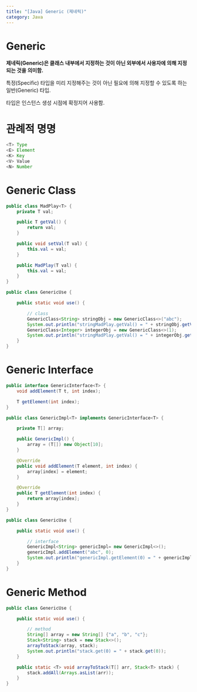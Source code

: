 ```yaml
---
title: "[Java] Generic (제네릭)"
category: Java
---
```


# Generic

**제네릭(Generic)은 클래스 내부에서 지정하는 것이 아닌 외부에서 사용자에 의해 지정되는 것을 의미함.**

특정(Specific) 타입을 미리 지정해주는 것이 아닌 필요에 의해 지정할 수 있도록 하는 일반(Generic) 타입.

타입은 인스턴스 생성 시점에 확정지어 사용함.

# 관례적 명명

```java
<T>	Type
<E>	Element
<K>	Key
<V>	Value
<N>	Number
```

# Generic Class

```java
public class MadPlay<T> {
    private T val;

    public T getVal() {
        return val;
    }

    public void setVal(T val) {
        this.val = val;
    }

    public MadPlay(T val) {
        this.val = val;
    }
}
```

```java
public class GenericUse {

    public static void use() {

        // class
        GenericClass<String> stringObj = new GenericClass<>("abc");
        System.out.println("stringMadPlay.getVal() = " + stringObj.getVal());
        GenericClass<Integer> integerObj = new GenericClass<>(1);
        System.out.println("stringMadPlay.getVal() = " + integerObj.getVal());
    }
}
```

# Generic Interface

```java
public interface GenericInterface<T> {
    void addElement(T t, int index);

    T getElement(int index);
}
```

```java
public class GenericImpl<T> implements GenericInterface<T> {

    private T[] array;

    public GenericImpl() {
        array = (T[]) new Object[10];
    }

    @Override
    public void addElement(T element, int index) {
        array[index] = element;
    }

    @Override
    public T getElement(int index) {
        return array[index];
    }
}
```

```java
public class GenericUse {

    public static void use() {

        // interface
        GenericImpl<String> genericImpl= new GenericImpl<>();
        genericImpl.addElement("abc", 0);
        System.out.println("genericImpl.getElement(0) = " + genericImpl.getElement(0));;
    }
}
```

# Generic Method

```java
public class GenericUse {

    public static void use() {

        // method
        String[] array = new String[] {"a", "b", "c"};
        Stack<String> stack = new Stack<>();
        arrayToStack(array, stack);
        System.out.println("stack.get(0) = " + stack.get(0));
    }

    public static <T> void arrayToStack(T[] arr, Stack<T> stack) {
        stack.addAll(Arrays.asList(arr));
    }
}
```